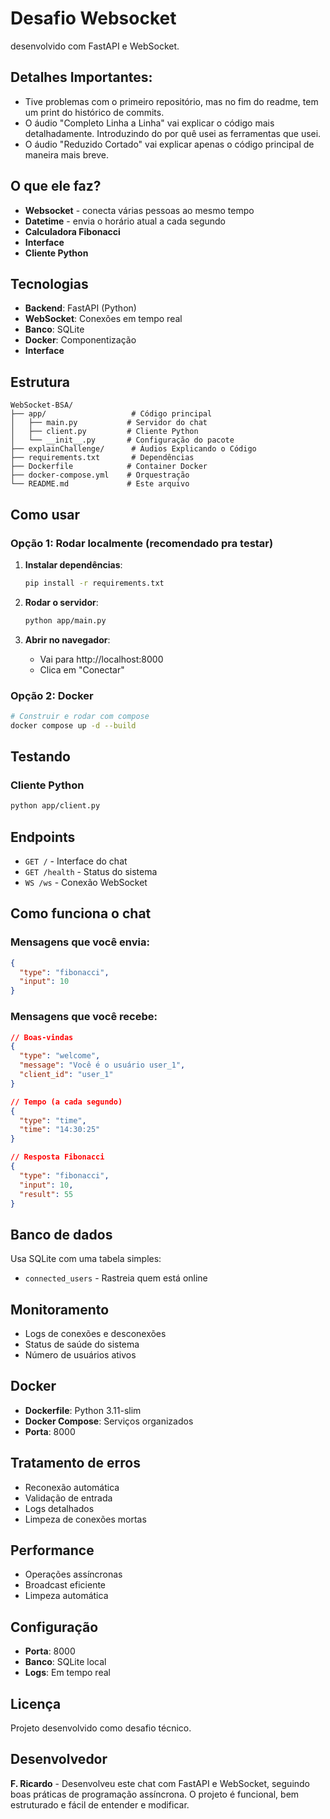 # Desafio Websocket

desenvolvido com FastAPI e WebSocket.

##  Detalhes Importantes:

 - Tive problemas com o primeiro repositório, mas no fim do readme, tem um print do histórico de commits. 
 - O áudio "Completo Linha a Linha" vai explicar o código mais detalhadamente. Introduzindo do por quê usei as ferramentas que usei.
 - O áudio "Reduzido Cortado" vai explicar apenas o código principal de maneira mais breve.

##  O que ele faz?

- **Websocket** - conecta várias pessoas ao mesmo tempo
- **Datetime** - envia o horário atual a cada segundo
- **Calculadora Fibonacci** 
- **Interface** 
- **Cliente Python**

##  Tecnologias

- **Backend**: FastAPI (Python)
- **WebSocket**: Conexões em tempo real
- **Banco**: SQLite
- **Docker**: Componentização
- **Interface**

##  Estrutura

```
WebSocket-BSA/
├── app/                   # Código principal
│   ├── main.py           # Servidor do chat
│   ├── client.py         # Cliente Python
│   └── __init__.py       # Configuração do pacote
├── explainChallenge/      # Áudios Explicando o Código
├── requirements.txt       # Dependências
├── Dockerfile            # Container Docker
├── docker-compose.yml    # Orquestração
└── README.md             # Este arquivo
```

##  Como usar

### Opção 1: Rodar localmente (recomendado pra testar)

1. **Instalar dependências**:
   ```bash
   pip install -r requirements.txt
   ```

2. **Rodar o servidor**:
   ```bash
   python app/main.py
   ```

3. **Abrir no navegador**:
   - Vai para http://localhost:8000
   - Clica em "Conectar"

### Opção 2: Docker

```bash
# Construir e rodar com compose
docker compose up -d --build

```

##  Testando

### Cliente Python
```bash
python app/client.py
```

##  Endpoints

- `GET /` - Interface do chat
- `GET /health` - Status do sistema
- `WS /ws` - Conexão WebSocket

##  Como funciona o chat

### Mensagens que você envia:
```json
{
  "type": "fibonacci",
  "input": 10
}
```

### Mensagens que você recebe:
```json
// Boas-vindas
{
  "type": "welcome",
  "message": "Você é o usuário user_1",
  "client_id": "user_1"
}

// Tempo (a cada segundo)
{
  "type": "time",
  "time": "14:30:25"
}

// Resposta Fibonacci
{
  "type": "fibonacci",
  "input": 10,
  "result": 55
}
```

##  Banco de dados

Usa SQLite com uma tabela simples:
- `connected_users` - Rastreia quem está online

##  Monitoramento

- Logs de conexões e desconexões
- Status de saúde do sistema
- Número de usuários ativos

##  Docker

- **Dockerfile**: Python 3.11-slim
- **Docker Compose**: Serviços organizados
- **Porta**: 8000

##  Tratamento de erros

- Reconexão automática
- Validação de entrada
- Logs detalhados
- Limpeza de conexões mortas

##  Performance

- Operações assíncronas
- Broadcast eficiente
- Limpeza automática

##  Configuração

- **Porta**: 8000
- **Banco**: SQLite local
- **Logs**: Em tempo real

##  Licença

Projeto desenvolvido como desafio técnico.

##  Desenvolvedor

**F. Ricardo** - Desenvolveu este chat com FastAPI e WebSocket, seguindo boas práticas de programação assíncrona. O projeto é funcional, bem estruturado e fácil de entender e modificar. 